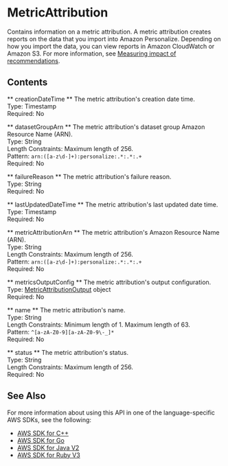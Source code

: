 # MetricAttribution<a name="API_MetricAttribution"></a>

Contains information on a metric attribution\. A metric attribution creates reports on the data that you import into Amazon Personalize\. Depending on how you import the data, you can view reports in Amazon CloudWatch or Amazon S3\. For more information, see [Measuring impact of recommendations](https://docs.aws.amazon.com/personalize/latest/dg/measuring-recommendation-impact.html)\.

## Contents<a name="API_MetricAttribution_Contents"></a>

 ** creationDateTime **   <a name="personalize-Type-MetricAttribution-creationDateTime"></a>
The metric attribution's creation date time\.  
Type: Timestamp  
Required: No

 ** datasetGroupArn **   <a name="personalize-Type-MetricAttribution-datasetGroupArn"></a>
The metric attribution's dataset group Amazon Resource Name \(ARN\)\.  
Type: String  
Length Constraints: Maximum length of 256\.  
Pattern: `arn:([a-z\d-]+):personalize:.*:.*:.+`   
Required: No

 ** failureReason **   <a name="personalize-Type-MetricAttribution-failureReason"></a>
The metric attribution's failure reason\.  
Type: String  
Required: No

 ** lastUpdatedDateTime **   <a name="personalize-Type-MetricAttribution-lastUpdatedDateTime"></a>
The metric attribution's last updated date time\.  
Type: Timestamp  
Required: No

 ** metricAttributionArn **   <a name="personalize-Type-MetricAttribution-metricAttributionArn"></a>
The metric attribution's Amazon Resource Name \(ARN\)\.  
Type: String  
Length Constraints: Maximum length of 256\.  
Pattern: `arn:([a-z\d-]+):personalize:.*:.*:.+`   
Required: No

 ** metricsOutputConfig **   <a name="personalize-Type-MetricAttribution-metricsOutputConfig"></a>
The metric attribution's output configuration\.  
Type: [MetricAttributionOutput](API_MetricAttributionOutput.md) object  
Required: No

 ** name **   <a name="personalize-Type-MetricAttribution-name"></a>
The metric attribution's name\.  
Type: String  
Length Constraints: Minimum length of 1\. Maximum length of 63\.  
Pattern: `^[a-zA-Z0-9][a-zA-Z0-9\-_]*`   
Required: No

 ** status **   <a name="personalize-Type-MetricAttribution-status"></a>
The metric attribution's status\.  
Type: String  
Length Constraints: Maximum length of 256\.  
Required: No

## See Also<a name="API_MetricAttribution_SeeAlso"></a>

For more information about using this API in one of the language\-specific AWS SDKs, see the following:
+  [AWS SDK for C\+\+](https://docs.aws.amazon.com/goto/SdkForCpp/personalize-2018-05-22/MetricAttribution) 
+  [AWS SDK for Go](https://docs.aws.amazon.com/goto/SdkForGoV1/personalize-2018-05-22/MetricAttribution) 
+  [AWS SDK for Java V2](https://docs.aws.amazon.com/goto/SdkForJavaV2/personalize-2018-05-22/MetricAttribution) 
+  [AWS SDK for Ruby V3](https://docs.aws.amazon.com/goto/SdkForRubyV3/personalize-2018-05-22/MetricAttribution) 